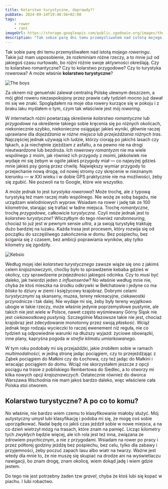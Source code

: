 ```yaml
---
title: Kolarstwo turystyczne, doprawdy?!
pubDate: 2024-09-14T19:40:56+02:00
tags:
    - rower
    - rant
imageUrl: https://storage.googleapis.com/public.zgodowie.org/images/the-boys.jpg
description: "Tak sobie parę dni temu przemyśliwałem nad istotą mojego _roweringu_. Takie już mam usposobienie, że rozkminiam różne rzeczy, a to mnie już od jakiegoś czasu nurtowało, bo różni różnie swoje aktywności określają. Czy to kolarstwo romantyczne? Czy to kolarstwo przygodowe? Czy to turystyka rowerowa? A może właśnie **kolarstwo turystyczne**?"
---
```


Tak sobie parę dni temu przemyśliwałem nad istotą mojego _roweringu_. Takie już mam usposobienie, że rozkminiam różne rzeczy, a to mnie już od jakiegoś czasu nurtowało, bo różni różnie swoje aktywności określają. Czy to kolarstwo romantyczne? Czy to kolarstwo przygodowe? Czy to turystyka rowerowa? A może właśnie **kolarstwo turystyczne**?

![The boys](https://storage.googleapis.com/public.zgodowie.org/images/the-boys.jpg)

Za oknem niż genueński zalewał centralną Polskę ulewnym deszczem, a mój głód roweru niezaspokojony przez prawie cały tydzień mocno już dawał mi się we znaki. Spoglądałem na moje oba rowery kurzące się w pokoju i z braku laku myślałem o tym, czym tak właściwie jest mój _rowering_.

W internetach różni powtarzają określenie _kolarstwo romantyczne_ lub _przygodowe_ na określenie takiego sobie kręcenia się po różnych okolicach, niekoniecznie szybko, niekonieczne osiągając jakieś wyniki, głównie raczej uprawiane dla _dojeżdżania w różne miejsca_ lub _przejeżdżania różnych tras_. Najczęściej jednak używają ich ludzie, którzy ciorają po jakichś lasach czy łąkach, a ja niechętnie zjeżdżam z asfaltu, a na pewno nie na drogi nieutwardzone lub bezdroża. Ich _rowerowy romantyzm_ nie ma wiele wspólnego z moim, jak również ich przygody z moimi, jakkolwiek nie wydaje mi się żebym w ogóle jakieś przygody miał &mdash; co najwyżej gdzieś mnie jakieś psy gonią przez chwilę. Największy wymiar przygody to przejechanie nową drogą, od nowej stromy czy skręcenie w nieznanym kierunku &mdash; w XXI wieku i w dobie GPS praktycznie nie ma możliwości, żeby się zgubić. Nie pozwoli na to Google, które wie wszystko.

A może jednak to jest _turystyka rowerowa_? Może trochę, ale z typową turystyką też mam raczej mało wspólnego. Nie wożę ze sobą bagażu, nie urządzam wielodniowych wypraw. Wsiadam na rower i jadę tak ze 100 kilometrów, starając się trafiać w ładne miejsca. Trochę _romantyczne_, trochę _przygodowe_, całkowicie _turystyczne_. Czyli może jednak jest to _kolarstwo turystyczne_? Wliczyłbym do tego również _randonneuring_, chociaż to już jest w pewnym sensie _ultra_, a ja swoją turystykę traktuję dużo bardziej na luzaku. Każda trasa jest procesem, który rozwija się od początku do szczęśliwego zakończenia w domu. Bez pośpiechu, bez ścigania się z czasem, bez ambicji poprawiania wyników, aby tylko kilometry się zgodziły.

![Kebsio](https://storage.googleapis.com/public.zgodowie.org/images/kebsio.jpg)

Według mojej idei _kolarstwa turystycznego_ zawsze wiąże się ono z jakimś celem _krajoznawczym_, choćby było to sprawdzenie kebaba gdzieś w okolicy, czy sprawdzenie przejezdności jakiegoś odcinka. Czy to musi być daleko, jak twierdzi jeden z _influenserów_? No właśnie według mnie nie, chyba że ktoś mieszka na środku odkrywki w Bełchatowie i jedyne co ma _blisko_ to dziury w ziemi i księżycowy krajobraz. Dobrymi celami _turystycznymi_ są skanseny, muzea, tereny rekreacyjne, ciekawostki przyrodnicze i tak dalej. Nie wydaje mi się, żeby były tereny wyjątkowo ubogie w takie rzeczy, może właśnie jedynie poprzemysłowe pustynie, ale takich nie jest wiele w Polsce, nawet często wyśmiewany Górny Śląsk nie jest _ciekawostkową pustynią_. Szczególnie Mazowsze takie nie jest, chociaż krajobraz jest zdecydowanie monotonny przez swoją _płaskość_. Wciąż jednak tego rodzaju wycieczki to raczej ewenement niż reguła, nie co tydzień są odpowiednie warunki na dłuższy wyjazd: życiowe obowiązki, inne plany, kapryśna pogoda w _strefie klimatu umiarkowanego_.

W tym roku podobały mi się przejażdżki, jakie zrobiłem sobie w ramach _multimodalności_, w jedną stronę jadąc pociągiem, czy to przejeżdżając z Ząbek pociągiem do Małkini czy do Łochowa, czy też jadąc do Małkini i wracając pociągiem do domu. Wciąż nie skorzystałem jeszcze z opcji pociągu na trasie z pobliskiego Rembertowa do Siedlec, a to otworzy mi kilka nowych opcji _krajoznawczych_. Ostatecznie również do dworca Warszawa Wschodnia nie mam jakoś bardzo daleko, więc właściwie cała Polska stoi otworem.

## Kolarstwo turystyczne? A po co to komu?

No właśnie, nie bardzo wiem czemu to klasyfikowanie miałoby służyć. Mój autystyczny umysł lubi klasyfikację i podoba mi się, że mogę coś sobie uporządkować. Nadal będę co jakiś czas jeździł sobie w nowe miejsca, a na co dzień wietrzył mózg na trasach, które znam na pamięć. Licząc kilometry tych _zwykłych_ będzie więcej, ale ich rola jest też inna, związana ze zdrowiem psychicznym, a nie z przygodami. Wsiadam na rower po pracy i przez półtorej godziny jeżdżę bez pośpiechu, bez celu, tylko dla zabawy i przyjemności, żeby poczuć zapach lasu albo wiatr na twarzy. Ważne jest wtedy dla mnie to, że nie muszę się skupiać na drodze ani na wyświetlaczu nawigacji, bo znam drogę, znam okolicę, wiem dokąd jadę i wiem gdzie jestem.

Do tego nie jest potrzebny żaden tzw _gravel_, chyba że ktoś lubi się kopać w piachu. I lubi robactwo.
